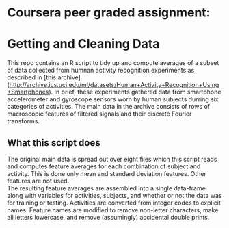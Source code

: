 # Coursera peer graded assignment:
# Getting and Cleaning Data
This repo contains an R script to tidy up and compute averages of a subset of data collected from humnan activity recognition experiments as described in [this archive] (http://archive.ics.uci.edu/ml/datasets/Human+Activity+Recognition+Using+Smartphones).  In brief, these experiments gathered data from smartphone accelerometer and gyroscope sensors worn by human subjects durring six categories of activities.  The main data in the archive consists of rows of macroscopic features of filtered signals and their discrete Fourier transforms.  
## What this script does
The original main data is spread out over eight files which this script reads and computes feature averages for each combination of subject and activity.  This is done only mean and standard deviation features.  Other features are not used.  
The resulting feature averages are assembled into a single data-frame along with variables for activities, subjects, and whether or not the data was for training or testing.  Activities are converted from integer codes to explicit names.  Feature names are modified to remove non-letter characters, make all letters lowercase, and remove (assumingly) accidental double prints. 
